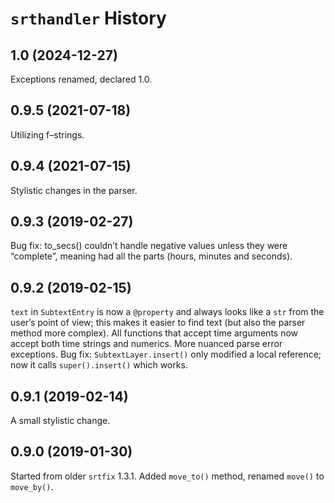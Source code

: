 # `srthandler` History

## 1.0 (2024-12-27)

Exceptions renamed, declared 1.0.

## 0.9.5 (2021-07-18)

Utilizing f–strings.

## 0.9.4 (2021-07-15)

Stylistic changes in the parser.

## 0.9.3 (2019-02-27)

Bug fix: to_secs() couldn’t handle negative values unless they were “complete”, meaning had all the parts (hours, minutes and seconds).

## 0.9.2 (2019-02-15)

`text` in `SubtextEntry` is now a `@property` and always looks like a `str` from the user’s point of view; this makes it easier to find text (but also the parser method more complex). All functions that accept time arguments now accept both time strings and numerics. More nuanced parse error exceptions. Bug fix: `SubtextLayer.insert()` only modified a local reference; now it calls `super().insert()` which works.

## 0.9.1 (2019-02-14)

A small stylistic change.

## 0.9.0 (2019-01-30)

Started from older `srtfix` 1.3.1. Added `move_to()` method, renamed `move()` to `move_by()`.
